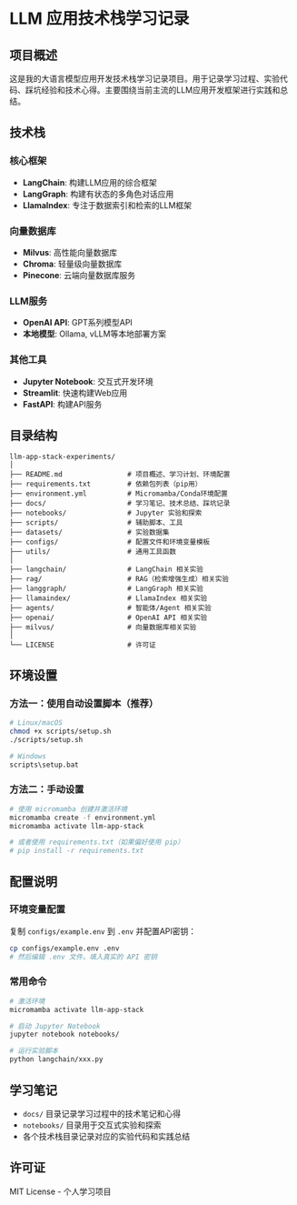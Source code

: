 # LLM 应用技术栈学习记录

## 项目概述

这是我的大语言模型应用开发技术栈学习记录项目。用于记录学习过程、实验代码、踩坑经验和技术心得。主要围绕当前主流的LLM应用开发框架进行实践和总结。

## 技术栈

### 核心框架
- **LangChain**: 构建LLM应用的综合框架
- **LangGraph**: 构建有状态的多角色对话应用
- **LlamaIndex**: 专注于数据索引和检索的LLM框架

### 向量数据库
- **Milvus**: 高性能向量数据库
- **Chroma**: 轻量级向量数据库
- **Pinecone**: 云端向量数据库服务

### LLM服务
- **OpenAI API**: GPT系列模型API
- **本地模型**: Ollama, vLLM等本地部署方案

### 其他工具
- **Jupyter Notebook**: 交互式开发环境
- **Streamlit**: 快速构建Web应用
- **FastAPI**: 构建API服务

## 目录结构

```
llm-app-stack-experiments/
│
├── README.md                # 项目概述、学习计划、环境配置
├── requirements.txt         # 依赖包列表（pip用）
├── environment.yml          # Micromamba/Conda环境配置
├── docs/                    # 学习笔记、技术总结、踩坑记录
├── notebooks/               # Jupyter 实验和探索
├── scripts/                 # 辅助脚本、工具
├── datasets/                # 实验数据集
├── configs/                 # 配置文件和环境变量模板
├── utils/                   # 通用工具函数
│
├── langchain/               # LangChain 相关实验
├── rag/                     # RAG（检索增强生成）相关实验
├── langgraph/               # LangGraph 相关实验
├── llamaindex/              # LlamaIndex 相关实验
├── agents/                  # 智能体/Agent 相关实验
├── openai/                  # OpenAI API 相关实验
├── milvus/                  # 向量数据库相关实验
│
└── LICENSE                  # 许可证
```

## 环境设置

### 方法一：使用自动设置脚本（推荐）

```bash
# Linux/macOS
chmod +x scripts/setup.sh
./scripts/setup.sh

# Windows
scripts\setup.bat
```

### 方法二：手动设置

```bash
# 使用 micromamba 创建并激活环境
micromamba create -f environment.yml
micromamba activate llm-app-stack

# 或者使用 requirements.txt（如果偏好使用 pip）
# pip install -r requirements.txt
```

## 配置说明

### 环境变量配置

复制 `configs/example.env` 到 `.env` 并配置API密钥：

```bash
cp configs/example.env .env
# 然后编辑 .env 文件，填入真实的 API 密钥
```

### 常用命令

```bash
# 激活环境
micromamba activate llm-app-stack

# 启动 Jupyter Notebook
jupyter notebook notebooks/

# 运行实验脚本
python langchain/xxx.py
```

## 学习笔记

- `docs/` 目录记录学习过程中的技术笔记和心得
- `notebooks/` 目录用于交互式实验和探索
- 各个技术栈目录记录对应的实验代码和实践总结

## 许可证

MIT License - 个人学习项目 